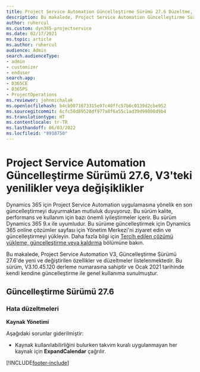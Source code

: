 ```yaml
---
title: Project Service Automation Güncelleştirme Sürümü 27.6 Düzeltme, V3'teki yenilikler veya değişiklikler
description: Bu makalede, Project Service Automation Güncelleştirme Sürümü 27.6 Düzeltmesi, V3'de bulunan özellikler ve düzeltmeler listelenmektedir.
author: ruhercul
ms.custom: dyn365-projectservice
ms.date: 02/17/2021
ms.topic: article
ms.author: ruhercul
audience: Admin
search.audienceType:
- admin
- customizer
- enduser
search.app:
- D365CE
- D365PS
- ProjectOperations
ms.reviewer: johnmichalak
ms.openlocfilehash: b4cb9871673315e97c40ffc57b6c0139d2cbe952
ms.sourcegitcommit: 6cfc50d89528df977a8f6a55c1ad39d99800d9b4
ms.translationtype: HT
ms.contentlocale: tr-TR
ms.lasthandoff: 06/03/2022
ms.locfileid: "8918750"
---
```

# <a name="whats-new-or-changed-in-project-service-automation-update-release-276-v3"></a>Project Service Automation Güncelleştirme Sürümü 27.6, V3'teki yenilikler veya değişiklikler

Dynamics 365 için Project Service Automation uygulamasına yönelik en son güncelleştirmeyi duyurmaktan mutluluk duyuyoruz. Bu sürüm kalite, performans ve kullanım için bazı önemli iyileştirmeler içerir. Bu sürüm Dynamics 365 9.x ile uyumludur. Bu sürüme güncelleştirmek için Dynamics 365 online çözümler sayfası için Yönetim Merkezi'ni ziyaret edin ve güncelleştirmeyi yükleyin. Daha fazla bilgi için [Tercih edilen çözümü yükleme, güncelleştirme veya kaldırma](/power-platform/admin/install-remove-preferred-solution) bölümüne bakın.

Bu makalede, Project Service Automation V3, Güncelleştirme Sürümü 27.6'de yeni ve değiştirilen özellikler ve düzeltmeler listelenmektedir. Bu sürüm, V3.10.45.120 derleme numarasına sahiptir ve Ocak 2021 tarihinde kendi kendine güncelleştirme ile genel kullanıma sunulmuştur.

## <a name="update-release-276"></a>Güncelleştirme Sürümü 27.6

### <a name="bug-fixes"></a>Hata düzeltmeleri


**Kaynak Yönetimi**

Aşağıdaki sorunlar giderilmiştir:

- Kaynak kullanılabilirliğini bulurken takvim kuralı uygulanmayan her kaynak için **ExpandCalendar** çağrılır.


[!INCLUDE[footer-include](../includes/footer-banner.md)]
